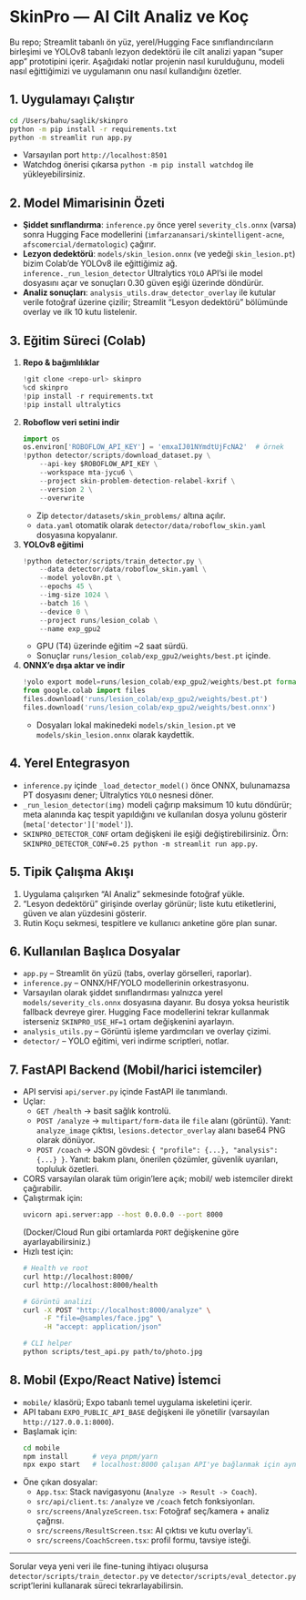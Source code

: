 # SkinPro — AI Cilt Analiz ve Koç

Bu repo; Streamlit tabanlı ön yüz, yerel/Hugging Face sınıflandırıcıların birleşimi ve YOLOv8 tabanlı lezyon dedektörü ile cilt analizi yapan “super app” prototipini içerir. Aşağıdaki notlar projenin nasıl kurulduğunu, modeli nasıl eğittiğimizi ve uygulamanın onu nasıl kullandığını özetler.

## 1. Uygulamayı Çalıştır
```bash
cd /Users/bahu/saglik/skinpro
python -m pip install -r requirements.txt
python -m streamlit run app.py
```
- Varsayılan port `http://localhost:8501`
- Watchdog önerisi çıkarsa `python -m pip install watchdog` ile yükleyebilirsiniz.

## 2. Model Mimarisinin Özeti
- **Şiddet sınıflandırma**: `inference.py` önce yerel `severity_cls.onnx` (varsa) sonra Hugging Face modellerini (`imfarzanansari/skintelligent-acne`, `afscomercial/dermatologic`) çağırır.
- **Lezyon dedektörü**: `models/skin_lesion.onnx` (ve yedeği `skin_lesion.pt`) bizim Colab’de YOLOv8 ile eğittiğimiz ağ. `inference._run_lesion_detector` Ultralytics `YOLO` API’si ile model dosyasını açar ve sonuçları 0.30 güven eşiği üzerinde döndürür.
- **Analiz sonuçları**: `analysis_utils.draw_detector_overlay` ile kutular verile fotoğraf üzerine çizilir; Streamlit “Lesyon dedektörü” bölümünde overlay ve ilk 10 kutu listelenir.

## 3. Eğitim Süreci (Colab)
1. **Repo & bağımlılıklar**
   ```python
   !git clone <repo-url> skinpro
   %cd skinpro
   !pip install -r requirements.txt
   !pip install ultralytics
   ```
2. **Roboflow veri setini indir**
   ```python
   import os
   os.environ['ROBOFLOW_API_KEY'] = 'emxaIJ01NYmdtUjFcNA2'  # örnek
   !python detector/scripts/download_dataset.py \
       --api-key $ROBOFLOW_API_KEY \
       --workspace mta-jycu6 \
       --project skin-problem-detection-relabel-kxrif \
       --version 2 \
       --overwrite
   ```
   - Zip `detector/datasets/skin_problems/` altına açılır.
   - `data.yaml` otomatik olarak `detector/data/roboflow_skin.yaml` dosyasına kopyalanır.
3. **YOLOv8 eğitimi**
   ```python
   !python detector/scripts/train_detector.py \
       --data detector/data/roboflow_skin.yaml \
       --model yolov8n.pt \
       --epochs 45 \
       --img-size 1024 \
       --batch 16 \
       --device 0 \
       --project runs/lesion_colab \
       --name exp_gpu2
   ```
   - GPU (T4) üzerinde eğitim ~2 saat sürdü.
   - Sonuçlar `runs/lesion_colab/exp_gpu2/weights/best.pt` içinde.
4. **ONNX’e dışa aktar ve indir**
   ```python
   !yolo export model=runs/lesion_colab/exp_gpu2/weights/best.pt format=onnx imgsz=1024
   from google.colab import files
   files.download('runs/lesion_colab/exp_gpu2/weights/best.pt')
   files.download('runs/lesion_colab/exp_gpu2/weights/best.onnx')
   ```
   - Dosyaları lokal makinedeki `models/skin_lesion.pt` ve `models/skin_lesion.onnx` olarak kaydettik.

## 4. Yerel Entegrasyon
- `inference.py` içinde `_load_detector_model()` önce ONNX, bulunamazsa PT dosyasını dener; Ultralytics `YOLO` nesnesi döner.
- `_run_lesion_detector(img)` modeli çağırıp maksimum 10 kutu döndürür; meta alanında kaç tespit yapıldığını ve kullanılan dosya yolunu gösterir (`meta['detector']['model']`).
- `SKINPRO_DETECTOR_CONF` ortam değişkeni ile eşiği değiştirebilirsiniz. Örn: `SKINPRO_DETECTOR_CONF=0.25 python -m streamlit run app.py`.

## 5. Tipik Çalışma Akışı
1. Uygulama çalışırken “AI Analiz” sekmesinde fotoğraf yükle.
2. “Lesyon dedektörü” girişinde overlay görünür; liste kutu etiketlerini, güven ve alan yüzdesini gösterir.
3. Rutin Koçu sekmesi, tespitlere ve kullanıcı anketine göre plan sunar.

## 6. Kullanılan Başlıca Dosyalar
- `app.py` – Streamlit ön yüzü (tabs, overlay görselleri, raporlar).
- `inference.py` – ONNX/HF/YOLO modellerinin orkestrasyonu.
- Varsayılan olarak şiddet sınıflandırması yalnızca yerel `models/severity_cls.onnx` dosyasına dayanır. Bu dosya yoksa heuristik fallback devreye girer. Hugging Face modellerini tekrar kullanmak isterseniz `SKINPRO_USE_HF=1` ortam değişkenini ayarlayın.
- `analysis_utils.py` – Görüntü işleme yardımcıları ve overlay çizimi.
- `detector/` – YOLO eğitimi, veri indirme scriptleri, notlar.

## 7. FastAPI Backend (Mobil/harici istemciler)
- API servisi `api/server.py` içinde FastAPI ile tanımlandı.
- Uçlar:
  - `GET /health` → basit sağlık kontrolü.
  - `POST /analyze` → `multipart/form-data` ile `file` alanı (görüntü). Yanıt: `analyze_image` çıktısı, `lesions.detector_overlay` alanı base64 PNG olarak dönüyor.
  - `POST /coach` → JSON gövdesi: `{ "profile": {...}, "analysis": {...} }`. Yanıt: bakım planı, önerilen çözümler, güvenlik uyarıları, topluluk özetleri.
- CORS varsayılan olarak tüm origin’lere açık; mobil/ web istemciler direkt çağırabilir.
- Çalıştırmak için:
  ```bash
  uvicorn api.server:app --host 0.0.0.0 --port 8000
  ```
  (Docker/Cloud Run gibi ortamlarda `PORT` değişkenine göre ayarlayabilirsiniz.)
- Hızlı test için:
  ```bash
  # Health ve root
  curl http://localhost:8000/
  curl http://localhost:8000/health

  # Görüntü analizi
  curl -X POST "http://localhost:8000/analyze" \
       -F "file=@samples/face.jpg" \
       -H "accept: application/json"

  # CLI helper
  python scripts/test_api.py path/to/photo.jpg
  ```

## 8. Mobil (Expo/React Native) İstemci
- `mobile/` klasörü; Expo tabanlı temel uygulama iskeletini içerir.
- API tabanı `EXPO_PUBLIC_API_BASE` değişkeni ile yönetilir (varsayılan `http://127.0.0.1:8000`).
- Başlamak için:
  ```bash
  cd mobile
  npm install      # veya pnpm/yarn
  npx expo start   # localhost:8000 çalışan API'ye bağlanmak için aynı ağda olmalı
  ```
- Öne çıkan dosyalar:
  - `App.tsx`: Stack navigasyonu (`Analyze -> Result -> Coach`).
  - `src/api/client.ts`: `/analyze` ve `/coach` fetch fonksiyonları.
  - `src/screens/AnalyzeScreen.tsx`: Fotoğraf seç/kamera + analiz çağrısı.
  - `src/screens/ResultScreen.tsx`: AI çıktısı ve kutu overlay'i.
  - `src/screens/CoachScreen.tsx`: profil formu, tavsiye isteği.


---
Sorular veya yeni veri ile fine-tuning ihtiyacı oluşursa `detector/scripts/train_detector.py` ve `detector/scripts/eval_detector.py` script’lerini kullanarak süreci tekrarlayabilirsin.
